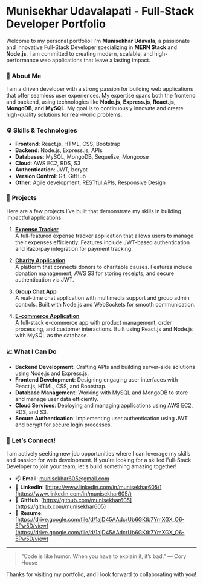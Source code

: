 # Munisekhar Udavalapati - Full-Stack Developer Portfolio

Welcome to my personal portfolio! I'm **Munisekhar Udavala**, a passionate and innovative Full-Stack Developer specializing in **MERN Stack** and **Node.js**. I am committed to creating modern, scalable, and high-performance web applications that leave a lasting impact.

### 🔭 **About Me**
I am a driven developer with a strong passion for building web applications that offer seamless user experiences. My expertise spans both the frontend and backend, using technologies like **Node.js**, **Express.js**, **React.js**, **MongoDB**, and **MySQL**. My goal is to continuously innovate and create high-quality solutions for real-world problems.

### ⚙️ **Skills & Technologies**
- **Frontend**: React.js, HTML, CSS, Bootstrap
- **Backend**: Node.js, Express.js, APIs
- **Databases**: MySQL, MongoDB, Sequelize, Mongoose
- **Cloud**: AWS EC2, RDS, S3
- **Authentication**: JWT, bcrypt
- **Version Control**: Git, GitHub
- **Other**: Agile development, RESTful APIs, Responsive Design

### 🌟 **Projects**
Here are a few projects I’ve built that demonstrate my skills in building impactful applications:

1. **[Expense Tracker](https://github.com/your-profile/expense-tracker)**  
   A full-featured expense tracker application that allows users to manage their expenses efficiently. Features include JWT-based authentication and Razorpay integration for payment tracking.

2. **[Charity Application](https://github.com/your-profile/charity-app)**  
   A platform that connects donors to charitable causes. Features include donation management, AWS S3 for storing receipts, and secure authentication via JWT.

3. **[Group Chat App](https://github.com/your-profile/group-chat-app)**  
   A real-time chat application with multimedia support and group admin controls. Built with Node.js and WebSockets for smooth communication.

4. **[E-commerce Application](https://github.com/your-profile/e-commerce-app)**  
   A full-stack e-commerce app with product management, order processing, and customer interactions. Built using React.js and Node.js with MySQL as the database.

### 📈 **What I Can Do**
- **Backend Development**: Crafting APIs and building server-side solutions using Node.js and Express.js.
- **Frontend Development**: Designing engaging user interfaces with React.js, HTML, CSS, and Bootstrap.
- **Database Management**: Working with MySQL and MongoDB to store and manage user data efficiently.
- **Cloud Services**: Deploying and managing applications using AWS EC2, RDS, and S3.
- **Secure Authentication**: Implementing user authentication using JWT and bcrypt for secure login processes.

### 🎯 **Let’s Connect!**
I am actively seeking new job opportunities where I can leverage my skills and passion for web development. If you're looking for a skilled Full-Stack Developer to join your team, let's build something amazing together!

- 📫 **Email**: [munisekhar605@gmail.com](munisekhar605@gmail.com)
- 🔗 **LinkedIn**: [https://www.linkedin.com/in/munisekhar605/](https://www.linkedin.com/in/munisekhar605/)
- 🐙 **GitHub**: [https://github.com/munisekhar605](https://github.com/munisekhar605)
- 📄 **Resume**: [https://drive.google.com/file/d/1ajD45AAdcrUb6GKtb7YmXGX_O6-5Pw5D/view](https://drive.google.com/file/d/1ajD45AAdcrUb6GKtb7YmXGX_O6-5Pw5D/view)

---

> "Code is like humor. When you have to explain it, it’s bad." — Cory House

Thanks for visiting my portfolio, and I look forward to collaborating with you!
